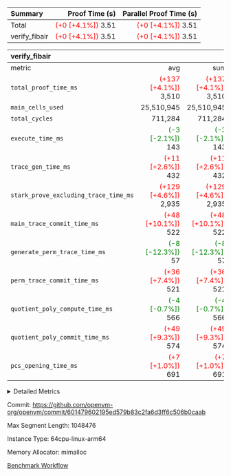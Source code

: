 | Summary | Proof Time (s) | Parallel Proof Time (s) |
|:---|---:|---:|
| Total | <span style='color: red'>(+0 [+4.1%])</span> 3.51 | <span style='color: red'>(+0 [+4.1%])</span> 3.51 |
| verify_fibair | <span style='color: red'>(+0 [+4.1%])</span> 3.51 | <span style='color: red'>(+0 [+4.1%])</span> 3.51 |


| verify_fibair |||||
|:---|---:|---:|---:|---:|
|metric|avg|sum|max|min|
| `total_proof_time_ms ` | <span style='color: red'>(+137 [+4.1%])</span> 3,510 | <span style='color: red'>(+137 [+4.1%])</span> 3,510 | <span style='color: red'>(+137 [+4.1%])</span> 3,510 | <span style='color: red'>(+137 [+4.1%])</span> 3,510 |
| `main_cells_used     ` |  25,510,945 |  25,510,945 |  25,510,945 |  25,510,945 |
| `total_cycles        ` |  711,284 |  711,284 |  711,284 |  711,284 |
| `execute_time_ms     ` | <span style='color: green'>(-3 [-2.1%])</span> 143 | <span style='color: green'>(-3 [-2.1%])</span> 143 | <span style='color: green'>(-3 [-2.1%])</span> 143 | <span style='color: green'>(-3 [-2.1%])</span> 143 |
| `trace_gen_time_ms   ` | <span style='color: red'>(+11 [+2.6%])</span> 432 | <span style='color: red'>(+11 [+2.6%])</span> 432 | <span style='color: red'>(+11 [+2.6%])</span> 432 | <span style='color: red'>(+11 [+2.6%])</span> 432 |
| `stark_prove_excluding_trace_time_ms` | <span style='color: red'>(+129 [+4.6%])</span> 2,935 | <span style='color: red'>(+129 [+4.6%])</span> 2,935 | <span style='color: red'>(+129 [+4.6%])</span> 2,935 | <span style='color: red'>(+129 [+4.6%])</span> 2,935 |
| `main_trace_commit_time_ms` | <span style='color: red'>(+48 [+10.1%])</span> 522 | <span style='color: red'>(+48 [+10.1%])</span> 522 | <span style='color: red'>(+48 [+10.1%])</span> 522 | <span style='color: red'>(+48 [+10.1%])</span> 522 |
| `generate_perm_trace_time_ms` | <span style='color: green'>(-8 [-12.3%])</span> 57 | <span style='color: green'>(-8 [-12.3%])</span> 57 | <span style='color: green'>(-8 [-12.3%])</span> 57 | <span style='color: green'>(-8 [-12.3%])</span> 57 |
| `perm_trace_commit_time_ms` | <span style='color: red'>(+36 [+7.4%])</span> 521 | <span style='color: red'>(+36 [+7.4%])</span> 521 | <span style='color: red'>(+36 [+7.4%])</span> 521 | <span style='color: red'>(+36 [+7.4%])</span> 521 |
| `quotient_poly_compute_time_ms` | <span style='color: green'>(-4 [-0.7%])</span> 566 | <span style='color: green'>(-4 [-0.7%])</span> 566 | <span style='color: green'>(-4 [-0.7%])</span> 566 | <span style='color: green'>(-4 [-0.7%])</span> 566 |
| `quotient_poly_commit_time_ms` | <span style='color: red'>(+49 [+9.3%])</span> 574 | <span style='color: red'>(+49 [+9.3%])</span> 574 | <span style='color: red'>(+49 [+9.3%])</span> 574 | <span style='color: red'>(+49 [+9.3%])</span> 574 |
| `pcs_opening_time_ms ` | <span style='color: red'>(+7 [+1.0%])</span> 691 | <span style='color: red'>(+7 [+1.0%])</span> 691 | <span style='color: red'>(+7 [+1.0%])</span> 691 | <span style='color: red'>(+7 [+1.0%])</span> 691 |



<details>
<summary>Detailed Metrics</summary>

|  | verify_program_compile_ms | total_cells | stark_prove_excluding_trace_time_ms | quotient_poly_compute_time_ms | quotient_poly_commit_time_ms | perm_trace_commit_time_ms | pcs_opening_time_ms | main_trace_commit_time_ms |
| --- | --- | --- | --- | --- | --- | --- | --- |
|  | 4 | 65,536 | 66 | 3 | 13 | 0 | 31 | 17 | 

| air_name | rows | quotient_deg | main_cols | interactions | constraints | cells |
| --- | --- | --- | --- | --- | --- | --- |
| AccessAdapterAir<2> |  | 4 |  | 5 | 12 |  | 
| AccessAdapterAir<4> |  | 4 |  | 5 | 12 |  | 
| AccessAdapterAir<8> |  | 4 |  | 5 | 12 |  | 
| FibonacciAir | 32,768 | 1 | 2 |  | 5 | 65,536 | 
| FriReducedOpeningAir |  | 4 |  | 35 | 59 |  | 
| NativePoseidon2Air<BabyBearParameters>, 1> |  | 4 |  | 31 | 302 |  | 
| PhantomAir |  | 4 |  | 3 | 4 |  | 
| ProgramAir |  | 1 |  | 1 | 4 |  | 
| VariableRangeCheckerAir |  | 1 |  | 1 | 4 |  | 
| VmAirWrapper<BranchNativeAdapterAir, BranchEqualCoreAir<1> |  | 2 |  | 11 | 23 |  | 
| VmAirWrapper<JalNativeAdapterAir, JalCoreAir> |  | 4 |  | 7 | 6 |  | 
| VmAirWrapper<NativeAdapterAir<2, 0>, PublicValuesCoreAir> |  | 4 |  | 11 | 22 |  | 
| VmAirWrapper<NativeAdapterAir<2, 1>, FieldArithmeticCoreAir> |  | 4 |  | 15 | 23 |  | 
| VmAirWrapper<NativeLoadStoreAdapterAir<1>, NativeLoadStoreCoreAir<1> |  | 4 |  | 15 | 20 |  | 
| VmAirWrapper<NativeLoadStoreAdapterAir<4>, NativeLoadStoreCoreAir<4> |  | 4 |  | 15 | 20 |  | 
| VmAirWrapper<NativeVectorizedAdapterAir<4>, FieldExtensionCoreAir> |  | 4 |  | 15 | 23 |  | 
| VmConnectorAir |  | 4 |  | 3 | 8 |  | 
| VolatileBoundaryAir |  | 4 |  | 4 | 16 |  | 

| group | trace_gen_time_ms | total_proof_time_ms | total_cycles | total_cells | stark_prove_excluding_trace_time_ms | quotient_poly_compute_time_ms | quotient_poly_commit_time_ms | perm_trace_commit_time_ms | pcs_opening_time_ms | main_trace_commit_time_ms | main_cells_used | generate_perm_trace_time_ms | execute_time_ms |
| --- | --- | --- | --- | --- | --- | --- | --- | --- | --- | --- | --- | --- | --- |
| verify_fibair | 432 | 3,510 | 711,284 | 72,898,584 | 2,935 | 566 | 574 | 521 | 691 | 522 | 25,510,945 | 57 | 143 | 

| group | air_name | rows | prep_cols | perm_cols | main_cols | cells |
| --- | --- | --- | --- | --- | --- | --- |
| verify_fibair | AccessAdapterAir<2> | 131,072 |  | 16 | 11 | 3,538,944 | 
| verify_fibair | AccessAdapterAir<4> | 65,536 |  | 16 | 13 | 1,900,544 | 
| verify_fibair | AccessAdapterAir<8> | 32,768 |  | 16 | 17 | 1,081,344 | 
| verify_fibair | FriReducedOpeningAir | 512 |  | 76 | 64 | 71,680 | 
| verify_fibair | NativePoseidon2Air<BabyBearParameters>, 1> | 8,192 |  | 36 | 348 | 3,145,728 | 
| verify_fibair | PhantomAir | 16,384 |  | 8 | 6 | 229,376 | 
| verify_fibair | ProgramAir | 8,192 |  | 8 | 10 | 147,456 | 
| verify_fibair | VariableRangeCheckerAir | 262,144 | 2 | 8 | 1 | 2,359,296 | 
| verify_fibair | VmAirWrapper<BranchNativeAdapterAir, BranchEqualCoreAir<1> | 262,144 |  | 28 | 23 | 13,369,344 | 
| verify_fibair | VmAirWrapper<JalNativeAdapterAir, JalCoreAir> | 32,768 |  | 12 | 10 | 720,896 | 
| verify_fibair | VmAirWrapper<NativeAdapterAir<2, 1>, FieldArithmeticCoreAir> | 524,288 |  | 20 | 30 | 26,214,400 | 
| verify_fibair | VmAirWrapper<NativeLoadStoreAdapterAir<1>, NativeLoadStoreCoreAir<1> | 262,144 |  | 36 | 25 | 15,990,784 | 
| verify_fibair | VmAirWrapper<NativeLoadStoreAdapterAir<4>, NativeLoadStoreCoreAir<4> | 16,384 |  | 36 | 34 | 1,146,880 | 
| verify_fibair | VmAirWrapper<NativeVectorizedAdapterAir<4>, FieldExtensionCoreAir> | 8,192 |  | 20 | 40 | 491,520 | 
| verify_fibair | VmConnectorAir | 2 | 1 | 8 | 4 | 24 | 
| verify_fibair | VolatileBoundaryAir | 131,072 |  | 8 | 11 | 2,490,368 | 

</details>


Commit: https://github.com/openvm-org/openvm/commit/601479602195ed579b83c2fa6d3ff6c506b0caab

Max Segment Length: 1048476

Instance Type: 64cpu-linux-arm64

Memory Allocator: mimalloc

[Benchmark Workflow](https://github.com/openvm-org/openvm/actions/runs/12839029953)

